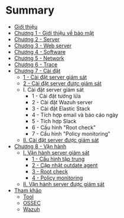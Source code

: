 # Summary

* [Giới thiệu](README.md)
* [Chương 1 - Giới thiệu về bảo mật](chuong-1-gioi-thieu-ve-bao-mat.md)
* [Chương 2 - Server](chuong-2-server.md)
* [Chương 3 - Web server](chuong-3-web-server.md)
* [Chương 4 - Software](chuong-4-software.md)
* [Chương 5 - Network](chuong-5-network.md)
* [Chương 6 - Trace](chuong-6-trace.md)
* [Chương 7 - Cài đặt](chuong-7-cai-dat.md)
  * [1 - Cài đặt server giám sát](chuong-7-cai-dat/1-cai-dat-server-giam-sat.md)
  * [2 - Cài đặt server được giám sát ](chuong-7-cai-dat/2-cai-dat-server-duoc-giam-sat.md)
  * I. Cài đặt server giám sát
    * 1 - Cài đặt tường lửa
    * 2 - Cài đặt Wazuh server
    * 3 - Cài đặt Elastic Stack
    * 4 - Tích hợp email và báo cáo ngày 
    * 5 - Tích hợp Slack
    * 6 - Cấu hình "Root check"
    * 7 - Cấu hình "Policy monitoring"
  * [II. Cài đặt server được giám sát](chuong-7-cai-dat/ii-cai-dat-server-duoc-giam-sat.md)
* [Chương 8 - Vận hành](chuong-8-van-hanh.md)
  * [I. Vận hành server giám sát](chuong-8-van-hanh/i-van-hanh-server-giam-sat.md)
    * [1 - Cấu hình tập trung](chuong-8-van-hanh/i-van-hanh-server-giam-sat/1-cau-hinh-tap-trung.md)
    * [2 - Cập nhật outdate agent](chuong-8-van-hanh/i-van-hanh-server-giam-sat/2-cap-nhat-outdate-agent.md)
    * [3 - Root check](chuong-8-van-hanh/i-van-hanh-server-giam-sat/3-root-check.md)
    * [4 - Policy monitoring ](chuong-8-van-hanh/i-van-hanh-server-giam-sat/4-policy-monitoring.md)
  * [II. Vận hành server được giám sát](chuong-8-van-hanh/ii-van-hanh-server-duoc-giam-sat.md)
* [Tham khảo](tham-khao.md)
  * [Tool](tham-khao/tool.md)
  * [OSSEC](tham-khao/ossec.md)
  * [Wazuh](tham-khao/wazuh.md)

